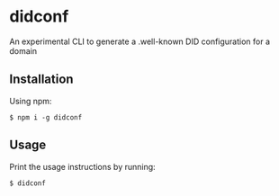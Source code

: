 # didconf
An experimental CLI to generate a .well-known DID configuration for a domain


## Installation
Using npm:
```shell
$ npm i -g didconf
```

## Usage
Print the usage instructions by running:
```shell
$ didconf
```
